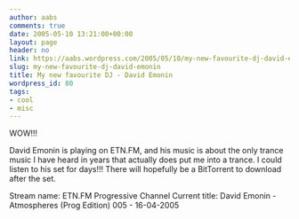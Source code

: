 ```yaml
---
author: aabs
comments: true
date: 2005-05-10 13:21:00+00:00
layout: page
header: no
link: https://aabs.wordpress.com/2005/05/10/my-new-favourite-dj-david-emonin/
slug: my-new-favourite-dj-david-emonin
title: My new favourite DJ - David Emonin
wordpress_id: 80
tags:
- cool
- misc
---
```


WOW!!!

David Emonin is playing on ETN.FM, and his music is about the only trance music I have heard in years that actually does put me into a trance. I could listen to his set for days!!!
There will hopefully be a BitTorrent to download after the set.

Stream name: ETN.FM Progressive Channel
Current title: David Emonin - Atmospheres (Prog Edition) 005 - 16-04-2005
